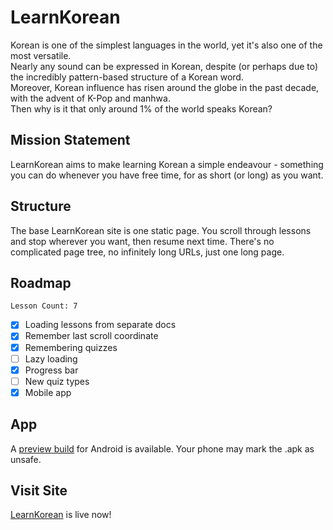 # LearnKorean
Korean is one of the simplest languages in the world, yet it's also one of the most versatile.  
Nearly any sound can be expressed in Korean, despite (or perhaps due to) the incredibly pattern-based structure of a Korean word.  
Moreover, Korean influence has risen around the globe in the past decade, with the advent of K-Pop and manhwa.  
Then why is it that only around 1% of the world speaks Korean?  
## Mission Statement
LearnKorean aims to make learning Korean a simple endeavour - something you can do whenever you have free time, for as short (or long) as you want.  
## Structure
The base LearnKorean site is one static page. You scroll through lessons and stop wherever you want, then resume next time. There's no complicated page tree, no infinitely long URLs, just one long page.
## Roadmap
```Lesson Count: 7```  
- [x] Loading lessons from separate docs  
- [x] Remember last scroll coordinate  
- [x] Remembering quizzes  
- [ ] Lazy loading  
- [x] Progress bar  
- [ ] New quiz types  
- [x] Mobile app  
## App
A [preview build](https://expo.dev/accounts/rockwill/projects/learnkorean-app/builds/9cca2b6b-2dc3-446b-a025-5854d4d1a0dc) for Android is available. Your phone may mark the .apk as unsafe.
## Visit Site
[LearnKorean](https://www.rockwill.dev/LearnKorean) is live now!
